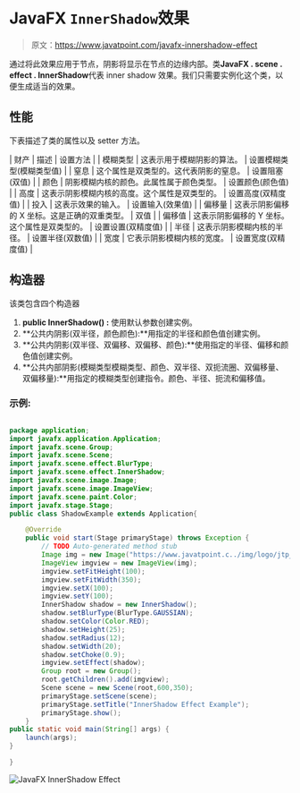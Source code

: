 # JavaFX `InnerShadow`效果

> 原文：<https://www.javatpoint.com/javafx-innershadow-effect>

通过将此效果应用于节点，阴影将显示在节点的边缘内部。类**JavaFX . scene . effect . InnerShadow**代表 inner shadow 效果。我们只需要实例化这个类，以便生成适当的效果。

## 性能

下表描述了类的属性以及 setter 方法。

| 财产 | 描述 | 设置方法 |
| 模糊类型 | 这表示用于模糊阴影的算法。 | 设置模糊类型(模糊类型值) |
| 窒息 | 这个属性是双类型的。这代表阴影的窒息。 | 设置阻塞(双值) |
| 颜色 | 阴影模糊内核的颜色。此属性属于颜色类型。 | 设置颜色(颜色值) |
| 高度 | 这表示阴影模糊内核的高度。这个属性是双类型的。 | 设置高度(双精度值) |
| 投入 | 这表示效果的输入。 | 设置输入(效果值) |
| 偏移量 | 这表示阴影偏移的 X 坐标。这是正确的双重类型。 | 双值 |
| 偏移值 | 这表示阴影偏移的 Y 坐标。这个属性是双类型的。 | 设置设置(双精度值) |
| 半径 | 这表示阴影模糊内核的半径。 | 设置半径(双数值) |
| 宽度 | 它表示阴影模糊内核的宽度。 | 设置宽度(双精度值) |

## 构造器

该类包含四个构造器

1.  **public InnerShadow() :** 使用默认参数创建实例。
2.  **公共内阴影(双半径，颜色颜色):**用指定的半径和颜色值创建实例。
3.  **公共内阴影(双半径、双偏移、双偏移、颜色):**使用指定的半径、偏移和颜色值创建实例。
4.  **公共内部阴影(模糊类型模糊类型、颜色、双半径、双扼流圈、双偏移量、双偏移量):**用指定的模糊类型创建指令。颜色、半径、扼流和偏移值。

### 示例:

```java

package application;
import javafx.application.Application;
import javafx.scene.Group;
import javafx.scene.Scene;
import javafx.scene.effect.BlurType;
import javafx.scene.effect.InnerShadow;
import javafx.scene.image.Image;
import javafx.scene.image.ImageView;
import javafx.scene.paint.Color;
import javafx.stage.Stage;
public class ShadowExample extends Application{

	@Override
	public void start(Stage primaryStage) throws Exception {
		// TODO Auto-generated method stub
		Image img = new Image("https://www.javatpoint.c../img/logo/jtp_logo.png");
		ImageView imgview = new ImageView(img);
		imgview.setFitHeight(100);
		imgview.setFitWidth(350);
		imgview.setX(100);
		imgview.setY(100);
		InnerShadow shadow = new InnerShadow();
		shadow.setBlurType(BlurType.GAUSSIAN);
		shadow.setColor(Color.RED);
		shadow.setHeight(25);
		shadow.setRadius(12);
		shadow.setWidth(20);
		shadow.setChoke(0.9);
		imgview.setEffect(shadow);
		Group root = new Group();
		root.getChildren().add(imgview);
		Scene scene = new Scene(root,600,350);
		primaryStage.setScene(scene);
		primaryStage.setTitle("InnerShadow Effect Example");
		primaryStage.show();	
	}
public static void main(String[] args) {
	launch(args);
}

}

```

![JavaFX InnerShadow Effect](../img/87cad85185f61b5b681558dcc2a98c8c.png)